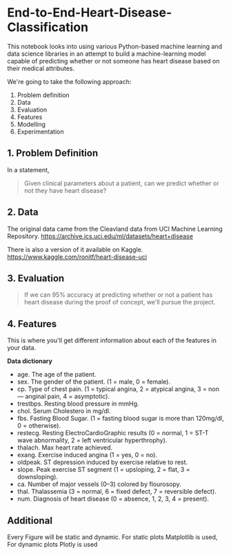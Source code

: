# End-to-End-Heart-Disease-Classification

This notebook looks into using various Python-based machine learning and data science libraries in an attempt to build a machine-learning model capable of predicting whether or not someone has heart disease based on their medical attributes.

We're going to take the following approach:
1. Problem definition
2. Data
3. Evaluation 
4. Features
5. Modelling
6. Experimentation

## 1. Problem Definition

In a statement,
> Given clinical parameters about a patient, can we predict whether or not they have heart disease?

## 2. Data

The original data came from the Cleavland data from UCI Machine Learning Repository. https://archive.ics.uci.edu/ml/datasets/heart+disease

There is also a version of it available on Kaggle. https://www.kaggle.com/ronitf/heart-disease-uci

## 3. Evaluation

> If we can 95% accuracy at predicting whether or not a patient has heart disease during the proof of concept, we'll pursue the project.

## 4. Features

This is where you'll get different information about each of the features in your data.

**Data dictionary**

* age. The age of the patient.
* sex. The gender of the patient. (1 = male, 0 = female).
* cp. Type of chest pain. (1 = typical angina, 2 = atypical angina, 3 = non — anginal pain, 4 = asymptotic).
* trestbps. Resting blood pressure in mmHg.
* chol. Serum Cholestero in mg/dl.
* fbs. Fasting Blood Sugar. (1 = fasting blood sugar is more than 120mg/dl, 0 = otherwise).
* restecg. Resting ElectroCardioGraphic results (0 = normal, 1 = ST-T wave abnormality, 2 = left ventricular hyperthrophy).
* thalach. Max heart rate achieved.
* exang. Exercise induced angina (1 = yes, 0 = no).
* oldpeak. ST depression induced by exercise relative to rest.
* slope. Peak exercise ST segment (1 = upsloping, 2 = flat, 3 = downsloping).
* ca. Number of major vessels (0–3) colored by flourosopy.
* thal. Thalassemia (3 = normal, 6 = fixed defect, 7 = reversible defect).
* num. Diagnosis of heart disease (0 = absence, 1, 2, 3, 4 = present).

## Additional

Every Figure will be static and dynamic. For static plots Matplotlib is used, For dynamic plots Plotly is used
